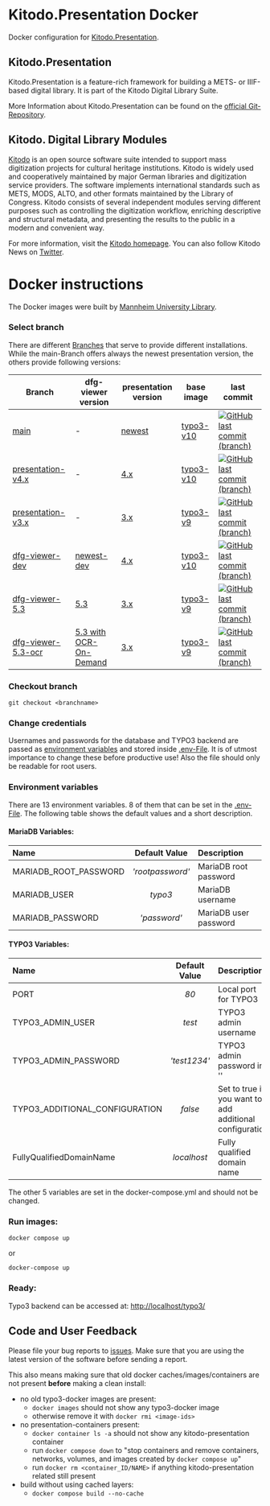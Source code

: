 # Kitodo.Presentation Docker
Docker configuration for [Kitodo.Presentation](https://github.com/kitodo/kitodo-presentation).

## Kitodo.Presentation
Kitodo.Presentation is a feature-rich framework for building a METS- or IIIF-based digital library. It is part of the Kitodo Digital Library Suite.

More Information about Kitodo.Presentation can be found on the [official Git-Repository](https://github.com/kitodo/kitodo-presentation).

## Kitodo. Digital Library Modules
[Kitodo](https://github.com/kitodo) is an open source software suite intended to support mass digitization projects for cultural heritage institutions. Kitodo is widely used and cooperatively maintained by major German libraries and digitization service providers. The software implements international standards such as METS, MODS, ALTO, and other formats maintained by the Library of Congress. Kitodo consists of several independent modules serving different purposes such as controlling the digitization workflow, enriching descriptive and structural metadata, and presenting the results to the public in a modern and convenient way.

For more information, visit the [Kitodo homepage](https://www.kitodo.org). You can also follow Kitodo News on [Twitter](https://twitter.com/kitodo_org).

# Docker instructions
The Docker images were built by [Mannheim University Library](https://en.wikipedia.org/wiki/Mannheim_University_Library).

### Select branch
There are different [Branches](https://github.com/UB-Mannheim/kitodo-presentation-docker/branches) that serve to provide different installations. While the main-Branch offers always the newest presentation version, the others provide following versions:

| **Branch** | **dfg-viewer version** | **presentation version** | **base image** | **last commit** |
|---|---|---|---|---|
| [main](https://github.com/UB-Mannheim/kitodo-presentation-docker) | - | [newest](https://github.com/kitodo/kitodo-presentation/releases) | [typo3-v10](https://github.com/csidirop/typo3-docker/tree/typo3-v10.x) | [![GitHub last commit (branch)](https://img.shields.io/github/last-commit/UB-Mannheim/kitodo-presentation-docker/main?label=%20)](https://github.com/UB-Mannheim/kitodo-presentation-docker/commits/main) |
| [presentation-v4.x](https://github.com/UB-Mannheim/kitodo-presentation-docker/tree/presentation-v4.x) | - | [4.x](https://github.com/kitodo/kitodo-presentation/releases/tag/v4.0.1) | [typo3-v10](https://github.com/csidirop/typo3-docker/tree/typo3-v10.x) | [![GitHub last commit (branch)](https://img.shields.io/github/last-commit/UB-Mannheim/kitodo-presentation-docker/presentation-v4.x?label=%20)](https://github.com/UB-Mannheim/kitodo-presentation-docker/commits/presentation-v4.x) |
| [presentation-v3.x](https://github.com/UB-Mannheim/kitodo-presentation-docker/tree/presentation-v3.x) | - | [3.x](https://github.com/kitodo/kitodo-presentation/releases/tag/v3.3.4) | [typo3-v9](https://github.com/csidirop/typo3-docker/tree/typo3-v9.x) | [![GitHub last commit (branch)](https://img.shields.io/github/last-commit/UB-Mannheim/kitodo-presentation-docker/presentation-v3.x?label=%20)](https://github.com/UB-Mannheim/kitodo-presentation-docker/commits/presentation-v3.x) |
| [dfg-viewer-dev](https://github.com/UB-Mannheim/kitodo-presentation-docker/tree/dfg-viewer-dev) | [newest-dev](https://github.com/slub/dfg-viewer/) | [4.x](https://github.com/kitodo/kitodo-presentation/releases/tag/v4.0.1) | [typo3-v10](https://github.com/csidirop/typo3-docker/tree/typo3-v10.x) | [![GitHub last commit (branch)](https://img.shields.io/github/last-commit/UB-Mannheim/kitodo-presentation-docker/dfg-viewer-dev?label=%20)](https://github.com/UB-Mannheim/kitodo-presentation-docker/commits/dfg-viewer-dev) |
| [dfg-viewer-5.3](https://github.com/UB-Mannheim/kitodo-presentation-docker/tree/dfg-viewer-5.3) | [5.3](https://github.com/slub/dfg-viewer/releases/tag/v5.3.0) | [3.x](https://github.com/kitodo/kitodo-presentation/releases/tag/v3.3.4) | [typo3-v9](https://github.com/csidirop/typo3-docker/tree/typo3-v9.x) | [![GitHub last commit (branch)](https://img.shields.io/github/last-commit/UB-Mannheim/kitodo-presentation-docker/dfg-viewer-5.3?label=%20)](https://github.com/UB-Mannheim/kitodo-presentation-docker/commits/dfg-viewer-5.3) |
| [dfg-viewer-5.3-ocr](https://github.com/UB-Mannheim/kitodo-presentation-docker/tree/dfg-viewer-5.3-ocr) | [5.3 with OCR-On-Demand](https://github.com/csidirop/dfg-viewer/tree/5.3-ocr-test) | [3.x](https://github.com/kitodo/kitodo-presentation/releases/tag/v3.3.4) | [typo3-v9](https://github.com/csidirop/typo3-docker/tree/typo3-v9.x) | [![GitHub last commit (branch)](https://img.shields.io/github/last-commit/UB-Mannheim/kitodo-presentation-docker/dfg-viewer-5.3-ocr?label=%20)](https://github.com/UB-Mannheim/kitodo-presentation-docker/commits/dfg-viewer-5.3-ocr) |

<!-- Table created with: https://www.tablesgenerator.com/markdown_tables -->

### Checkout branch
    git checkout <branchname>

### Change credentials
Usernames and passwords for the database and TYPO3 backend are passed as [environment variables](https://docs.docker.com/compose/environment-variables/) and stored inside [.env-File](https://github.com/UB-Mannheim/kitodo-presentation-docker/blob/main/.env). It is of utmost importance to change these before productive use! Also the file should only be readable for root users.

### Environment variables
There are 13 environment variables. 8 of them that can be set in the [.env-File](https://github.com/UB-Mannheim/kitodo-presentation-docker/blob/main/.env). The following table shows the default values and a short description.

#### MariaDB Variables:
|        **Name**       | **Default Value** |    **Description**    |
|:----------------------|:-----------------:|:----------------------|
| MARIADB_ROOT_PASSWORD |  _'rootpassword'_ | MariaDB root password |
| MARIADB_USER          |      _typo3_      | MariaDB username      |
| MARIADB_PASSWORD      |    _'password'_   | MariaDB user password |

#### TYPO3 Variables:
|            **Name**            | **Default Value** |                     **Description**                     |
|:-------------------------------|:-----------------:|:--------------------------------------------------------|
| PORT                           |        _80_       | Local port for TYPO3                                    |
| TYPO3_ADMIN_USER               |       _test_      | TYPO3 admin username                                    |
| TYPO3_ADMIN_PASSWORD           |    _'test1234'_   | TYPO3 admin password in ''                              |
| TYPO3_ADDITIONAL_CONFIGURATION |      _false_      | Set to true if you want to add additional configuration |
| FullyQualifiedDomainName       |    _localhost_    | Fully qualified domain name                             |

The other 5 variables are set in the docker-compose.yml and should not be changed.

### Run images:
    docker compose up

or  

    docker-compose up

### Ready:
Typo3 backend can be accessed at: <http://localhost/typo3/>

## Code and User Feedback
Please file your bug reports to [issues](https://github.com/UB-Mannheim/kitodo-presentation-docker/issues). Make sure that you are using the latest version of the software before sending a report.

This also means making sure that old docker caches/images/containers are not present **before** making a clean install:

- no old typo3-docker images are present:
  - `docker images` should not show any typo3-docker image
  - otherwise remove it with `docker rmi <image-ids>`
- no presentation-containers present:
  - `docker container ls -a` should not show any kitodo-presentation container
  - run `docker compose down` to "stop containers and remove containers, networks, volumes, and images created by `docker compose up`"
  - run `docker rm <container_ID/NAME>` if anything kitodo-presentation related still present
- build without using cached layers:
  - `docker compose build --no-cache`
